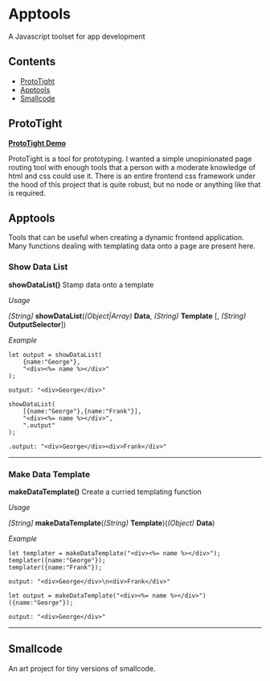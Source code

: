 # Apptools
A Javascript toolset for app development

## Contents
- [ProtoTight](#user-content-prototight)
- [Apptools](#user-content-apptools)
- [Smallcode](#user-content-smallcode-min)


## ProtoTight
**[ProtoTight Demo](https://bronkula.github.io/apptools/proto/demo)**

ProtoTight is a tool for prototyping. I wanted a simple unopinionated page routing tool with enough tools that a person with a moderate knowledge of html and css could use it. There is an entire frontend css framework under the hood of this project that is quite robust, but no node or anything like that is required.

## Apptools

Tools that can be useful when creating a dynamic frontend application. Many functions dealing with templating data onto a page are present here.


### Show Data List

**showDataList()** Stamp data onto a template

*Usage*

*[String]* **showDataList**(*(Object|Array)* **Data**, *(String)* **Template** [, *(String)* **OutputSelector**])

*Example*

```
let output = showDataList(
	{name:"George"},
	"<div><%= name %></div>"
);

output: "<div>George</div>"
```

```
showDataList(
	[{name:"George"},{name:"Frank"}],
	"<div><%= name %></div>",
	".output"
);

.output: "<div>George</div><div>Frank</div>"
```

---

### Make Data Template

**makeDataTemplate()** Create a curried templating function

*Usage*

*[String]* **makeDataTemplate**(*(String)* **Template**)(*(Object)* **Data**)

*Example*

```
let templater = makeDataTemplate("<div><%= name %></div>");
templater({name:"George"});
templater({name:"Frank"});

output: "<div>George</div>\n<div>Frank</div>"
```

```
let output = makeDataTemplate("<div><%= name %></div>")({name:"George"});

output: "<div>George</div>"
```

---


## Smallcode

An art project for tiny versions of smallcode.